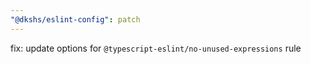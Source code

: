 ```yaml
---
"@dkshs/eslint-config": patch
---
```


fix: update options for `@typescript-eslint/no-unused-expressions` rule
